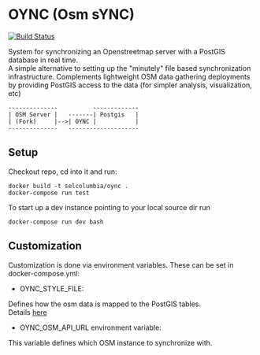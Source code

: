 # OYNC (Osm sYNC)

[![Build Status](https://travis-ci.org/SEL-Columbia/oync.svg?branch=master)](https://travis-ci.org/SEL-Columbia/oync)

System for synchronizing an Openstreetmap server with a PostGIS database in real time.  
A simple alternative to setting up the "minutely" file based synchronization infrastructure.
Complements lightweight OSM data gathering deployments by providing PostGIS access to the data (for simpler analysis, visualization, etc)

    --------------          -------------
    | OSM Server |   -------| Postgis   |
    | (Fork)     |-->| OYNC |           |
    --------------   --------------------

## Setup

Checkout repo, cd into it and run:

```
docker build -t selcolumbia/oync .
docker-compose run test
```

To start up a dev instance pointing to your local source dir run
```
docker-compose run dev bash
```

## Customization

Customization is done via environment variables.  These can be set in docker-compose.yml:

- OYNC_STYLE_FILE:  

Defines how the osm data is mapped to the PostGIS tables.  
Details [here](http://wiki.openstreetmap.org/wiki/Osm2pgsql#Import_style)

- OYNC_OSM_API_URL environment variable:

This variable defines which OSM instance to synchronize with.
